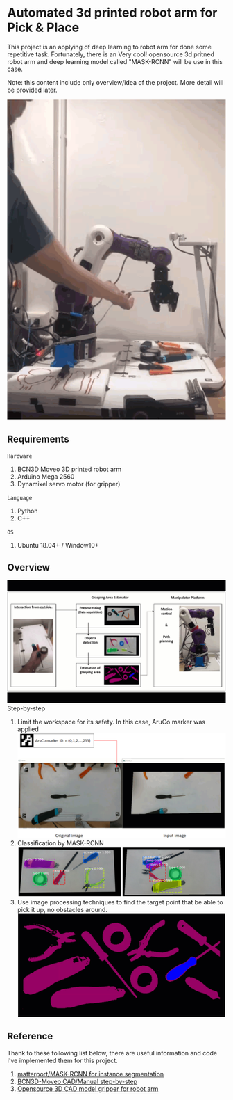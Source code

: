 # Automated 3d printed robot arm for Pick & Place
This project is an applying of deep learning to robot arm for done some repetitive task. Fortunately, there is an Very cool! opensource 3d pritned robot arm and deep learning model called "MASK-RCNN" will be use in this case.

Note: this content include only overview/idea of the project. More detail will be provided later.

![RobotArm1](./robot1.gif)

## Requirements
`Hardware`
1. BCN3D Moveo 3D printed robot arm
2. Arduino Mega 2560
3. Dynamixel servo motor (for gripper)

`Language`
1. Python
2. C++

`OS`
1. Ubuntu 18.04+ / Window10+

## Overview
![RobotArm1](./robot2.gif)
Step-by-step
1. Limit the workspace for its safety. In this case, AruCo marker was applied
![RobotArm1](./img1.png)
2. Classification by MASK-RCNN
![RobotArm1](./img2.png)
3. Use image processing techniques to find the target point that be able to pick it up, no obstacles around.
![RobotArm1](./img3.gif)

## Reference
Thank to these following list below, there are useful information and code I've implemented them for this project.
1. [matterport/MASK-RCNN for instance segmentation](https://github.com/matterport/Mask_RCNN)
2. [BCN3D-Moveo CAD/Manual step-by-step](https://github.com/BCN3D/BCN3D-Moveo)
3. [Opensource 3D CAD model gripper for robot arm](https://grabcad.com/library?page=2&time=all_time&sort=most_downloaded&tags=gripper)
